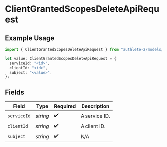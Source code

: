 # ClientGrantedScopesDeleteApiRequest

## Example Usage

```typescript
import { ClientGrantedScopesDeleteApiRequest } from "authlete-2/models/operations";

let value: ClientGrantedScopesDeleteApiRequest = {
  serviceId: "<id>",
  clientId: "<id>",
  subject: "<value>",
};
```

## Fields

| Field              | Type               | Required           | Description        |
| ------------------ | ------------------ | ------------------ | ------------------ |
| `serviceId`        | *string*           | :heavy_check_mark: | A service ID.      |
| `clientId`         | *string*           | :heavy_check_mark: | A client ID.<br/>  |
| `subject`          | *string*           | :heavy_check_mark: | N/A                |